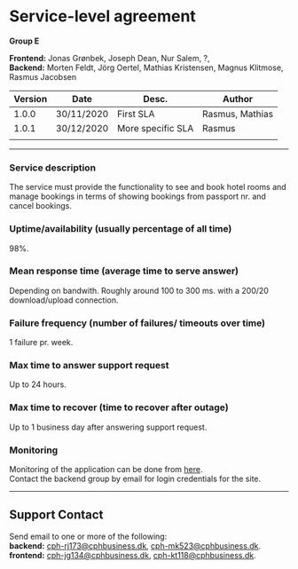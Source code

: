 # Service-level agreement

**Group E** 

**Frontend:** Jonas Grønbek, Joseph Dean, Nur Salem,  ?,  
**Backend:** Morten Feldt, Jörg Oertel, Mathias Kristensen, Magnus Klitmose, Rasmus Jacobsen  
  
|Version|Date			|Desc.			|Author			|
|---	|---			|---			|---			|
|1.0.0	|30/11/2020		| First SLA		| Rasmus, Mathias	|
|1.0.1	| 30/12/2020 		| More specific SLA	| Rasmus 		|
| 	| 			|			|			|
			
* * *   

### Service description
The service must provide the functionality to see and book hotel rooms and manage bookings in terms of showing bookings from passport nr. and cancel bookings.

### Uptime/availability (usually percentage of all time)  
98%.  

### Mean response time (average time to serve answer)  
Depending on bandwith.
Roughly around 100 to 300 ms. with a 200/20 download/upload connection.
  
  
### Failure frequency (number of failures/ timeouts over time)  
1 failure pr. week.  

### Max time to answer support request
Up to 24 hours.  
  
### Max time to recover (time to recover after outage)  
Up to 1 business day after answering support request.  
    
### Monitoring  
Monitoring of the application can be done from [here](http://206.81.29.87:3000/explore?orgId=1&left=%5B%22now-7d%22,%22now%22,%22Loki2%22,%7B%22expr%22:%22%7Bfilename%3D%5C%22%2Fvar%2Flog%2Fsyslog%5C%22%7D%20%7C%3D%20%5C%22dk.lsd%5C%22%22%7D%5D).  
Contact the backend group by email for login credentials for the site.  
  
* * *  
  
## Support Contact  
Send email to one or more of the following:  
**backend:** cph-rj173@cphbusiness.dk, cph-mk523@cphbusiness.dk.  
**frontend:** cph-jg134@cphbusiness.dk, cph-kt118@cphbusiness.dk.  
